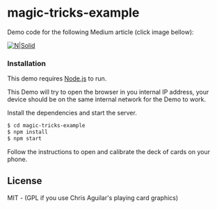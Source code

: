 # magic-tricks-example

Demo code for the following Medium article (click image bellow):

[![N|Solid](http://res.cloudinary.com/dzqowkhxu/image/upload/v1484735594/medium-png_hmcjft.png)](https://medium.com/outsystems-engineering/making-magic-with-websockets-and-css3-ec22c1dcc8a8)

### Installation
This demo requires [Node.js](https://nodejs.org/) to run.

This Demo will try to open the browser in you internal IP address, your device should be on the same internal network for the Demo to work.

Install the dependencies and start the server.

```sh
$ cd magic-tricks-example
$ npm install
$ npm start
```

Follow the instructions to open and calibrate the deck of cards on your phone. 


License
----

MIT - (GPL if you use Chris Aguilar's playing card graphics)


